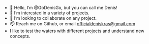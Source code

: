 - 👋 Hello, I’m @GoDenisGo, but you can call me Denis!
- 👀 I’m interested in a variety of projects.
- 💞️ I’m looking to collaborate on any project.
- 📫 Reach me on Github, or email officialdeniskras@gmail.com
- I like to test the waters with different projects and understand new concepts.

<!---
GoDenisGo/GoDenisGo is a ✨ special ✨ repository because its `README.md` (this file) appears on your GitHub profile.
You can click the Preview link to take a look at your changes.
--->
